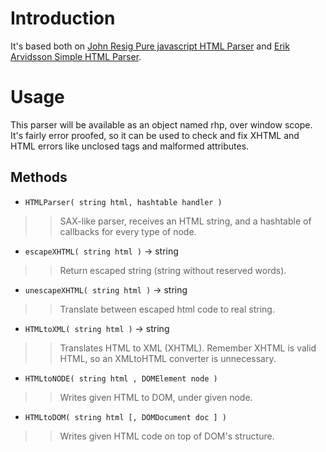 # Introduction #
It's based both on [John Resig Pure javascript HTML Parser](http://ejohn.org/blog/pure-javascript-html-parser) and [Erik Arvidsson Simple HTML Parser](http://erik.eae.net/archives/2004/11/20/12.18.31/).

# Usage #
This parser will be available as an object named rhp, over window scope. It's fairly error proofed, so it can be used to check and fix XHTML and HTML errors like unclosed tags and malformed attributes.
## Methods ##
  * `HTMLParser( string html, hashtable handler )`
> > SAX-like parser, receives an HTML string, and a hashtable of callbacks for every type of node.
  * `escapeXHTML( string html )` -> string
> > Return escaped string (string without reserved words).
  * `unescapeXHTML( string html )` -> string
> > Translate between escaped html code to real string.
  * `HTMLtoXML( string html )` -> string
> > Translates HTML to XML (XHTML). Remember XHTML is valid HTML, so an XMLtoHTML converter is unnecessary.
  * `HTMLtoNODE( string html , DOMElement node )`
> > Writes given HTML to DOM, under given node.
  * `HTMLtoDOM( string html [, DOMDocument doc ] )`
> > Writes given HTML code on top of DOM's structure.
